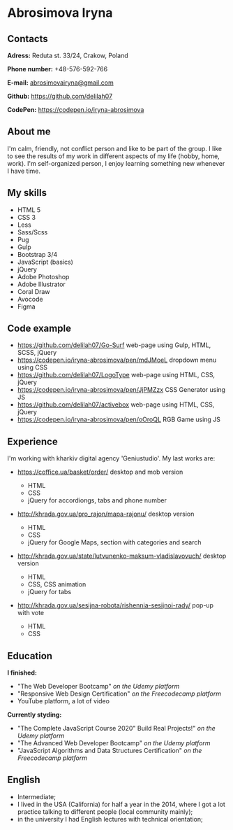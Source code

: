 # Abrosimova Iryna

## Contacts

**Adress:** Reduta st. 33/24, Crakow, Poland

**Phone number:** +48-576-592-766

**E-mail:** abrosimovairyna@gmail.com

**Github:** https://github.com/delilah07

**CodePen:** https://codepen.io/iryna-abrosimova

## About me

I'm calm, friendly, not conflict person  and like to be part of the group.
I like to see the results of my work in different aspects of my life (hobby, home, work).
I'm self-organized person, I enjoy learning something new whenever I have time.

## My skills

- HTML 5
- CSS 3
- Less
- Sass/Scss
- Pug
- Gulp
- Bootstrap 3/4
- JavaScript (basics)
- jQuery
- Adobe Photoshop
- Adobe Illustrator
- Coral Draw
- Avocode
- Figma

## Code example
- https://github.com/delilah07/Go-Surf
web-page using Gulp, HTML, SCSS, jQuery 
- https://codepen.io/iryna-abrosimova/pen/mdJMoeL
dropdown menu using CSS
- https://github.com/delilah07/LogoType
web-page using HTML, CSS, jQuery
- https://codepen.io/iryna-abrosimova/pen/JjPMZzx
CSS Generator using JS
- https://github.com/delilah07/activebox
web-page using HTML, CSS, jQuery
- https://codepen.io/iryna-abrosimova/pen/oOroQL
RGB Game using JS

## Experience

I'm working with kharkiv digital agency 'Geniustudio'.
My last works are:

- https://coffice.ua/basket/order/
desktop and mob version
    - HTML
    - CSS
    - jQuery for accordiongs, tabs and phone number

- http://khrada.gov.ua/pro_rajon/mapa-rajonu/
desktop version
    - HTML
    - CSS
    - jQuery for Google Maps, section with categories and search

- http://khrada.gov.ua/state/lutvunenko-maksum-vladislavovuch/
desktop version
    - HTML
    - CSS, CSS animation
    - jQuery for tabs

- http://khrada.gov.ua/sesijna-robota/rishennia-sesijnoi-rady/
pop-up with vote
    - HTML
    - CSS

## Education

**I finished:**
- "The Web Developer Bootcamp" *on the Udemy platform*
- "Responsive Web Design Certification" *on the Freecodecamp platform*
- YouTube platform, a lot of video

**Currently styding:**

- "The Complete JavaScript Course 2020" Build Real Projects!" *on the Udemy platform*
- "The Advanced Web Developer Bootcamp" *on the Udemy platform*
- "JavaScript Algorithms and Data Structures Certification" *on the Freecodecamp platform*

## English

- Intermediate;
- I lived in the USA (California) for half a year in the 2014, where I got a lot practice talking to different people (local community mainly);
- in the university I had English lectures with technical orientation;
